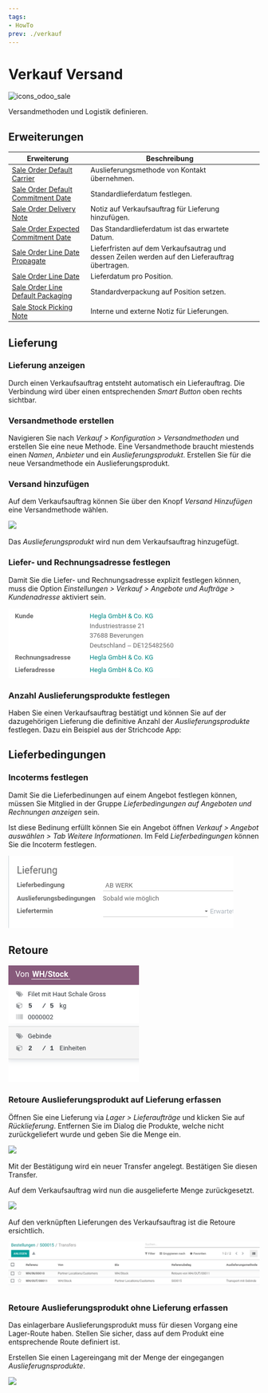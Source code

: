 ```yaml
---
tags:
- HowTo
prev: ./verkauf
---
```

# Verkauf Versand
![icons_odoo_sale](assets/icons_odoo_sale.png)

Versandmethoden und Logistik definieren.

## Erweiterungen

| Erweiterung                                                                           | Beschreibung                                                                                    |     |
| ------------------------------------------------------------------------------------- | ----------------------------------------------------------------------------------------------- | --- |
| [Sale Order Default Carrier](Sale%20Order%20Default%20Carrier.md)                     | Auslieferungsmethode von Kontakt übernehmen.                                                    |     |
| [Sale Order Default Commitment Date](Sale%20Order%20Default%20Commitment%20Date.md)   | Standardlieferdatum festlegen.                                                                  |     |
| [Sale Order Delivery Note](Sale%20Order%20Delivery%20Note.md)                         | Notiz auf Verkaufsauftrag für Lieferung hinzufügen.                                             |     |
| [Sale Order Expected Commitment Date](Sale%20Order%20Expected%20Commitment%20Date.md) | Das Standardlieferdatum ist das erwartete Datum.                                                |     |
| [Sale Order Line Date Propagate](Sale%20Order%20Line%20Date%20Propagate.md)           | Lieferfristen auf dem Verkaufsautrag und dessen Zeilen werden auf den Lieferauftrag übertragen. |     |
| [Sale Order Line Date](Sale%20Order%20Line%20Date.md)                                 | Lieferdatum pro Position.                                                                       |     |
| [Sale Order Line Default Packaging](Sale%20Order%20Line%20Default%20Packaging.md)     | Standardverpackung auf Position setzen.                                                         |     |
| [Sale Stock Picking Note](Sale%20Stock%20Picking%20Note.md)                           | Interne und externe Notiz für Lieferungen.                                                      |     |

## Lieferung

### Lieferung anzeigen

Durch einen Verkaufsauftrag entsteht automatisch ein Lieferauftrag. Die Verbindung wird über einen entsprechenden *Smart Button* oben rechts sichtbar.

### Versandmethode erstellen

Navigieren Sie nach *Verkauf > Konfiguration > Versandmethoden* und erstellen Sie eine neue Methode. Eine Versandmethode braucht miestends einen *Namen*, *Anbieter* und ein *Auslieferungsprodukt*. Erstellen Sie für die neue Versandmethode ein Auslieferungsprodukt.

### Versand hinzufügen

Auf dem Verkaufsauftrag können Sie über den Knopf *Versand Hinzufügen* eine Versandmethode wählen.

![](assets/Verkauf%20Versand%20Versandmethode%20hinzufügen.png)

Das *Auslieferungsprodukt* wird nun dem Verkaufsauftrag hinzugefügt.

### Liefer- und Rechnungsadresse festlegen

Damit Sie die Liefer- und Rechnungsadresse explizit festlegen können, muss die Option *Einstellungen > Verkauf > Angebote und Aufträge > Kundenadresse* aktiviert sein.

![](assets/Verkauf%20Rechnung-%20und%20Lieferadresse.png)

### Anzahl Auslieferungsprodukte festlegen

Haben Sie einen Verkaufsauftrag bestätigt und können Sie auf der dazugehörigen Lieferung die definitive Anzahl der *Auslieferungsprodukte* festlegen. Dazu ein Beispiel aus der Strichcode App:

## Lieferbedingungen

### Incoterms festlegen

Damit Sie die Lieferbedinungen auf einem Angebot festlegen können, müssen Sie Mitglied in der Gruppe *Lieferbedingungen auf Angeboten und Rechnungen anzeigen* sein.

Ist diese Bedinung erfüllt können Sie ein Angebot öffnen *Verkauf > Angebot auswählen > Tab Weitere Informationen*. Im Feld *Lieferbedingungen* können Sie die Incoterm festlegen.

![](assets/Verkauf%20Lieferbedingungen.png)

## Retoure

![](assets/Verkauf%20Versand%20Anzahl%20Auslieferungsprodukte%20festlegen.png)
### Retoure Auslieferungsprodukt auf Lieferung erfassen

Öffnen Sie eine Lieferung via *Lager > Lieferaufträge* und klicken Sie auf *Rücklieferung*. Entfernen Sie im Dialog die Produkte, welche nicht zurückgeliefert wurde und geben Sie die Menge ein.

![](assets/Verkauf%20Versand%20Rücklieferung.png)

Mit der Bestätigung wird ein neuer Transfer angelegt. Bestätigen Sie diesen Transfer.

Auf dem Verkaufsauftrag wird nun die ausgelieferte Menge zurückgesetzt.

![](assets/Verkauf%20Versand%20Ausgeliefert%20zurückgesetzt.png)

Auf den verknüpften Lieferungen des Verkaufsauftrag ist die Retoure ersichtlich.

![](assets/Verkauf%20Versand%20Transfers%20mit%20Retoure.png)

### Retoure Auslieferungsprodukt ohne Lieferung erfassen

Das einlagerbare Auslieferungsprodukt muss für diesen Vorgang eine Lager-Route haben. Stellen Sie sicher, dass auf dem Produkt eine entsprechende Route definiert ist.

Erstellen Sie einen Lagereingang mit der Menge der eingegangen *Auslieferugnsprodukte*.

![](assets/Verkauf%20Versand%20Rückgabe%20Auslieferungsprodukt%20erfassen.png)
